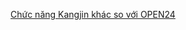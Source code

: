 [Chức năng Kangjin khác so với OPEN24](https://docs.google.com/document/d/168F9qXvvUDwYOZRKN52t9G9qjDTMeogjHT5JTsWGec0/edit?usp=sharing)
